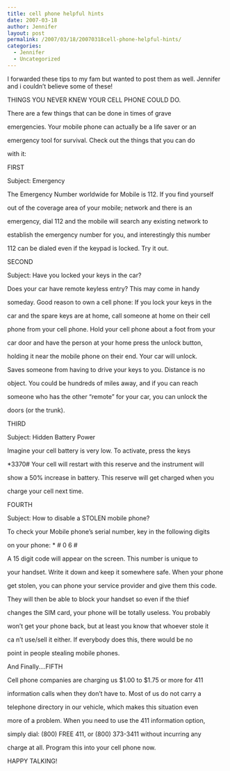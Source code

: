 ```yaml
---
title: cell phone helpful hints
date: 2007-03-18
author: Jennifer
layout: post
permalink: /2007/03/18/20070318cell-phone-helpful-hints/
categories:
  - Jennifer
  - Uncategorized
---
```

I forwarded these tips to my fam but wanted to post them as well. Jennifer and i couldn&#8217;t believe some of these!

THINGS YOU NEVER KNEW YOUR CELL PHONE COULD DO.

There are a few things that can be done in times of grave

emergencies. Your mobile phone can actually be a life saver or an

emergency tool for survival. Check out the things that you can do

with it:

FIRST

Subject: Emergency

The Emergency Number worldwide for Mobile is 112. If you find yourself

out of the coverage area of your mobile; network and there is an

emergency, dial 112 and the mobile will search any existing network to

establish the emergency number for you, and interestingly this number

112 can be dialed even if the keypad is locked. Try it out.

SECOND

Subject: Have you locked your keys in the car?

Does your car have remote keyless entry? This may come in handy

someday. Good reason to own a cell phone: If you lock your keys in the

car and the spare keys are at home, call someone at home on their cell

phone from your cell phone. Hold your cell phone about a foot from your

car door and have the person at your home press the unlock button,

holding it near the mobile phone on their end. Your car will unlock.

Saves someone from having to drive your keys to you. Distance is no

object. You could be hundreds of miles away, and if you can reach

someone who has the other &#8220;remote&#8221; for your car, you can unlock the

doors (or the trunk).

THIRD

Subject: Hidden Battery Power

Imagine your cell battery is very low. To activate, press the keys

*3370# Your cell will restart with this reserve and the instrument will

show a 50% increase in battery. This reserve will get charged when you

charge your cell next time.

FOURTH

Subject: How to disable a STOLEN mobile phone?

To check your Mobile phone&#8217;s serial number, key in the following digits

on your phone: * # 0 6 #

A 15 digit code will appear on the screen. This number is unique to

your handset. Write it down and keep it somewhere safe. When your phone

get stolen, you can phone your service provider and give them this code.

They will then be able to block your handset so even if the thief

changes the SIM card, your phone will be totally useless. You probably

won&#8217;t get your phone back, but at least you know that whoever stole it

ca n&#8217;t use/sell it either. If everybody does this, there would be no

point in people stealing mobile phones.

And Finally&#8230;.FIFTH

Cell phone companies are charging us $1.00 to $1.75 or more for 411

information calls when they don&#8217;t have to. Most of us do not carry a

telephone directory in our vehicle, which makes this situation even

more of a problem. When you need to use the 411 information option,

simply dial: (800) FREE 411, or (800) 373-3411 without incurring any

charge at all. Program this into your cell phone now.

HAPPY TALKING!
